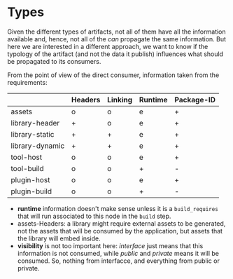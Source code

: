 Types
=====

Given the different types of artifacts, not all of them have all the information
available and, hence, not all of the _can_ propagate the same information. But
here we are interested in a different approach, we want to know if the typology
of the artifact (and not the data it publish) influences what should be propagated
to its consumers.

From the point of view of the direct consumer, information taken from the
requirements:

|                 | Headers | Linking | Runtime | Package-ID |
|-----------------|---------|---------|---------|------------|
| assets          |    o    |    o    |    e    |      +     |
| library-header  |    +    |    o    |    e    |      +     |
| library-static  |    +    |    +    |    e    |      +     |
| library-dynamic |    +    |    +    |    e    |      +     |
| tool-host       |    o    |    o    |    e    |      +     |
| tool-build      |    o    |    o    |    +    |      -     |
| plugin-host     |    o    |    o    |    e    |      +     |
| plugin-build    |    o    |    o    |    +    |      -     |


 * **runtime** information doesn't make sense unless it is a `build_requires`
   that will run associated to this node in the `build` step.
 * assets-Headers: a library might require external assets to be generated, not
   the assets that will be consumed by the application, but assets that the library
   will embed inside.
 * **visibility** is not too important here: _interface_ just means that this
   information is not consumed, while _public_ and _private_ means it will
   be consumed. So, nothing from interfacce, and everything from public or private.